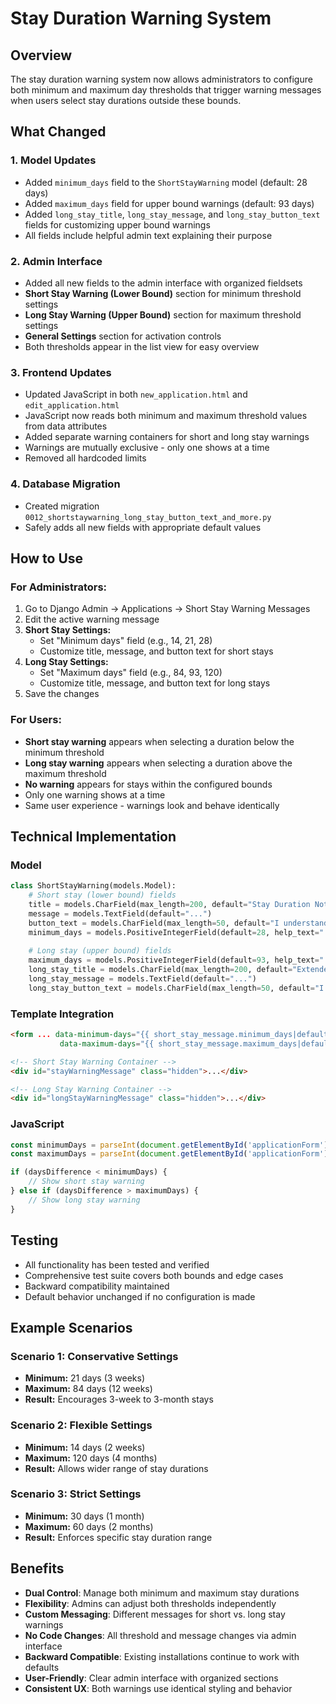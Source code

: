 # Stay Duration Warning System

## Overview
The stay duration warning system now allows administrators to configure both minimum and maximum day thresholds that trigger warning messages when users select stay durations outside these bounds.

## What Changed

### 1. Model Updates
- Added `minimum_days` field to the `ShortStayWarning` model (default: 28 days)
- Added `maximum_days` field for upper bound warnings (default: 93 days)
- Added `long_stay_title`, `long_stay_message`, and `long_stay_button_text` fields for customizing upper bound warnings
- All fields include helpful admin text explaining their purpose

### 2. Admin Interface
- Added all new fields to the admin interface with organized fieldsets
- **Short Stay Warning (Lower Bound)** section for minimum threshold settings
- **Long Stay Warning (Upper Bound)** section for maximum threshold settings
- **General Settings** section for activation controls
- Both thresholds appear in the list view for easy overview

### 3. Frontend Updates
- Updated JavaScript in both `new_application.html` and `edit_application.html`
- JavaScript now reads both minimum and maximum threshold values from data attributes
- Added separate warning containers for short and long stay warnings
- Warnings are mutually exclusive - only one shows at a time
- Removed all hardcoded limits

### 4. Database Migration
- Created migration `0012_shortstaywarning_long_stay_button_text_and_more.py`
- Safely adds all new fields with appropriate default values

## How to Use

### For Administrators:
1. Go to Django Admin → Applications → Short Stay Warning Messages
2. Edit the active warning message
3. **Short Stay Settings:**
   - Set "Minimum days" field (e.g., 14, 21, 28)
   - Customize title, message, and button text for short stays
4. **Long Stay Settings:**
   - Set "Maximum days" field (e.g., 84, 93, 120)
   - Customize title, message, and button text for long stays
5. Save the changes

### For Users:
- **Short stay warning** appears when selecting a duration below the minimum threshold
- **Long stay warning** appears when selecting a duration above the maximum threshold
- **No warning** appears for stays within the configured bounds
- Only one warning shows at a time
- Same user experience - warnings look and behave identically

## Technical Implementation

### Model
```python
class ShortStayWarning(models.Model):
    # Short stay (lower bound) fields
    title = models.CharField(max_length=200, default="Stay Duration Notice")
    message = models.TextField(default="...")
    button_text = models.CharField(max_length=50, default="I understand, continue anyway")
    minimum_days = models.PositiveIntegerField(default=28, help_text="...")
    
    # Long stay (upper bound) fields
    maximum_days = models.PositiveIntegerField(default=93, help_text="...")
    long_stay_title = models.CharField(max_length=200, default="Extended Stay Notice")
    long_stay_message = models.TextField(default="...")
    long_stay_button_text = models.CharField(max_length=50, default="I understand, continue anyway")
```

### Template Integration
```html
<form ... data-minimum-days="{{ short_stay_message.minimum_days|default:28 }}" 
           data-maximum-days="{{ short_stay_message.maximum_days|default:93 }}">

<!-- Short Stay Warning Container -->
<div id="stayWarningMessage" class="hidden">...</div>

<!-- Long Stay Warning Container -->
<div id="longStayWarningMessage" class="hidden">...</div>
```

### JavaScript
```javascript
const minimumDays = parseInt(document.getElementById('applicationForm').getAttribute('data-minimum-days')) || 28;
const maximumDays = parseInt(document.getElementById('applicationForm').getAttribute('data-maximum-days')) || 93;

if (daysDifference < minimumDays) {
    // Show short stay warning
} else if (daysDifference > maximumDays) {
    // Show long stay warning
}
```

## Testing
- All functionality has been tested and verified
- Comprehensive test suite covers both bounds and edge cases
- Backward compatibility maintained
- Default behavior unchanged if no configuration is made

## Example Scenarios

### Scenario 1: Conservative Settings
- **Minimum:** 21 days (3 weeks)
- **Maximum:** 84 days (12 weeks)
- **Result:** Encourages 3-week to 3-month stays

### Scenario 2: Flexible Settings  
- **Minimum:** 14 days (2 weeks)
- **Maximum:** 120 days (4 months)
- **Result:** Allows wider range of stay durations

### Scenario 3: Strict Settings
- **Minimum:** 30 days (1 month)
- **Maximum:** 60 days (2 months)
- **Result:** Enforces specific stay duration range

## Benefits
- **Dual Control**: Manage both minimum and maximum stay durations
- **Flexibility**: Admins can adjust both thresholds independently
- **Custom Messaging**: Different messages for short vs. long stay warnings
- **No Code Changes**: All threshold and message changes via admin interface
- **Backward Compatible**: Existing installations continue to work with defaults
- **User-Friendly**: Clear admin interface with organized sections
- **Consistent UX**: Both warnings use identical styling and behavior 